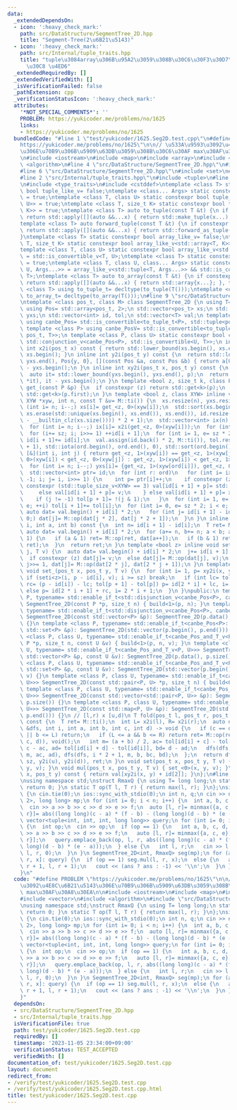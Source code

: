 ```yaml
---
data:
  _extendedDependsOn:
  - icon: ':heavy_check_mark:'
    path: src/DataStructure/SegmentTree_2D.hpp
    title: "Segment-Tree(2\u6B21\u5143)"
  - icon: ':heavy_check_mark:'
    path: src/Internal/tuple_traits.hpp
    title: "tuple\u3084array\u306B\u95A2\u3059\u308B\u30C6\u30F3\u30D7\u30EC\u30FC\
      \u30C8 \u4ED6"
  _extendedRequiredBy: []
  _extendedVerifiedWith: []
  _isVerificationFailed: false
  _pathExtension: cpp
  _verificationStatusIcon: ':heavy_check_mark:'
  attributes:
    '*NOT_SPECIAL_COMMENTS*': ''
    PROBLEM: https://yukicoder.me/problems/no/1625
    links:
    - https://yukicoder.me/problems/no/1625
  bundledCode: "#line 1 \"test/yukicoder/1625.Seg2D.test.cpp\"\n#define PROBLEM \"\
    https://yukicoder.me/problems/no/1625\"\n\n// \u533A\u9593\u3092\u4E8C\u6B21\u5143\
    \u306E\u70B9\u306B\u5909\u63DB\u3059\u308B\u30C6\u30AF max\u30AF\u30A8\u30EA\n\
    \n#include <iostream>\n#include <map>\n#include <array>\n#include <vector>\n#include\
    \ <algorithm>\n#line 4 \"src/DataStructure/SegmentTree_2D.hpp\"\n#include <numeric>\n\
    #line 6 \"src/DataStructure/SegmentTree_2D.hpp\"\n#include <set>\n#include <cassert>\n\
    #line 2 \"src/Internal/tuple_traits.hpp\"\n#include <tuple>\n#line 4 \"src/Internal/tuple_traits.hpp\"\
    \n#include <type_traits>\n#include <cstddef>\ntemplate <class T> static constexpr\
    \ bool tuple_like_v= false;\ntemplate <class... Args> static constexpr bool tuple_like_v<std::tuple<Args...>>\
    \ = true;\ntemplate <class T, class U> static constexpr bool tuple_like_v<std::pair<T,\
    \ U>> = true;\ntemplate <class T, size_t K> static constexpr bool tuple_like_v<std::array<T,\
    \ K>> = true;\ntemplate <class T> auto to_tuple(const T &t) {\n if constexpr (tuple_like_v<T>)\
    \ return std::apply([](auto &&...x) { return std::make_tuple(x...); }, t);\n}\n\
    template <class T> auto forward_tuple(const T &t) {\n if constexpr (tuple_like_v<T>)\
    \ return std::apply([](auto &&...x) { return std::forward_as_tuple(x...); }, t);\n\
    }\ntemplate <class T> static constexpr bool array_like_v= false;\ntemplate <class\
    \ T, size_t K> static constexpr bool array_like_v<std::array<T, K>> = true;\n\
    template <class T, class U> static constexpr bool array_like_v<std::pair<T, U>>\
    \ = std::is_convertible_v<T, U>;\ntemplate <class T> static constexpr bool array_like_v<std::tuple<T>>\
    \ = true;\ntemplate <class T, class U, class... Args> static constexpr bool array_like_v<std::tuple<T,\
    \ U, Args...>> = array_like_v<std::tuple<T, Args...>> && std::is_convertible_v<U,\
    \ T>;\ntemplate <class T> auto to_array(const T &t) {\n if constexpr (array_like_v<T>)\
    \ return std::apply([](auto &&...x) { return std::array{x...}; }, t);\n}\ntemplate\
    \ <class T> using to_tuple_t= decltype(to_tuple(T()));\ntemplate <class T> using\
    \ to_array_t= decltype(to_array(T()));\n#line 9 \"src/DataStructure/SegmentTree_2D.hpp\"\
    \ntemplate <class pos_t, class M> class SegmentTree_2D {\n using T= typename M::T;\n\
    \ using Pos= std::array<pos_t, 2>;\n std::vector<pos_t> xs;\n std::vector<Pos>\
    \ yxs;\n std::vector<int> id, tol;\n std::vector<T> val;\n template <class P>\
    \ using canbe_Pos= std::is_convertible<to_tuple_t<P>, std::tuple<pos_t, pos_t>>;\n\
    \ template <class P> using canbe_PosV= std::is_convertible<to_tuple_t<P>, std::tuple<pos_t,\
    \ pos_t, T>>;\n template <class P, class U> static constexpr bool canbe_Pos_and_T_v=\
    \ std::conjunction_v<canbe_Pos<P>, std::is_convertible<U, T>>;\n int sz;\n inline\
    \ int x2i(pos_t x) const { return std::lower_bound(xs.begin(), xs.end(), x) -\
    \ xs.begin(); }\n inline int y2i(pos_t y) const {\n  return std::lower_bound(yxs.begin(),\
    \ yxs.end(), Pos{y, 0}, [](const Pos &a, const Pos &b) { return a[0] < b[0]; })\
    \ - yxs.begin();\n }\n inline int xy2i(pos_t x, pos_t y) const {\n  Pos p{y, x};\n\
    \  auto it= std::lower_bound(yxs.begin(), yxs.end(), p);\n  return assert(p ==\
    \ *it), it - yxs.begin();\n }\n template <bool z, size_t k, class P> inline auto\
    \ get_(const P &p) {\n  if constexpr (z) return std::get<k>(p);\n  else return\
    \ std::get<k>(p.first);\n }\n template <bool z, class XYW> inline void build(const\
    \ XYW *xyw, int n, const T &v= M::ti()) {\n  xs.resize(n), yxs.resize(n);\n  for\
    \ (int i= n; i--;) xs[i]= get_<z, 0>(xyw[i]);\n  std::sort(xs.begin(), xs.end()),\
    \ xs.erase(std::unique(xs.begin(), xs.end()), xs.end()), id.resize((sz= 1 << (32\
    \ - __builtin_clz(xs.size()))) * 2 + 1);\n  std::vector<int> ix(n), ord(n);\n\
    \  for (int i= n; i--;) ix[i]= x2i(get_<z, 0>(xyw[i]));\n  for (int i: ix)\n \
    \  for (i+= sz; i; i>>= 1) ++id[i + 1];\n  for (int i= 1, e= sz * 2; i < e; ++i)\
    \ id[i + 1]+= id[i];\n  val.assign(id.back() * 2, M::ti()), tol.resize(id[sz]\
    \ + 1), std::iota(ord.begin(), ord.end(), 0), std::sort(ord.begin(), ord.end(),\
    \ [&](int i, int j) { return get_<z, 1>(xyw[i]) == get_<z, 1>(xyw[j]) ? get_<z,\
    \ 0>(xyw[i]) < get_<z, 0>(xyw[j]) : get_<z, 1>(xyw[i]) < get_<z, 1>(xyw[j]); });\n\
    \  for (int i= n; i--;) yxs[i]= {get_<z, 1>(xyw[ord[i]]), get_<z, 0>(xyw[ord[i]])};\n\
    \  std::vector<int> ptr= id;\n  for (int r: ord)\n   for (int i= ix[r] + sz, j=\
    \ -1; i; j= i, i>>= 1) {\n    int p= ptr[i]++;\n    if constexpr (z) {\n     if\
    \ constexpr (std::tuple_size_v<XYW> == 3) val[id[i + 1] + p]= std::get<2>(xyw[r]);\n\
    \     else val[id[i + 1] + p]= v;\n    } else val[id[i + 1] + p]= xyw[r].second;\n\
    \    if (j != -1) tol[p + 1]= !(j & 1);\n   }\n  for (int i= 1, e= id[sz]; i <\
    \ e; ++i) tol[i + 1]+= tol[i];\n  for (int i= 0, e= sz * 2; i < e; ++i) {\n  \
    \ auto dat= val.begin() + id[i] * 2;\n   for (int j= id[i + 1] - id[i]; --j >\
    \ 0;) dat[j]= M::op(dat[j * 2], dat[j * 2 + 1]);\n  }\n }\n inline T fold(int\
    \ i, int a, int b) const {\n  int n= id[i + 1] - id[i];\n  T ret= M::ti();\n \
    \ auto dat= val.begin() + id[i] * 2;\n  for (a+= n, b+= n; a < b; a>>= 1, b>>=\
    \ 1) {\n   if (a & 1) ret= M::op(ret, dat[a++]);\n   if (b & 1) ret= M::op(dat[--b],\
    \ ret);\n  }\n  return ret;\n }\n template <bool z> inline void seti(int i, int\
    \ j, T v) {\n  auto dat= val.begin() + id[i] * 2;\n  j+= id[i + 1] - id[i];\n\
    \  if constexpr (z) dat[j]= v;\n  else dat[j]= M::op(dat[j], v);\n  for (; j;)\
    \ j>>= 1, dat[j]= M::op(dat[2 * j], dat[2 * j + 1]);\n }\n template <bool z> inline\
    \ void set_(pos_t x, pos_t y, T v) {\n  for (int i= 1, p= xy2i(x, y);;) {\n  \
    \ if (seti<z>(i, p - id[i], v); i >= sz) break;\n   if (int lc= tol[p] - tol[id[i]],\
    \ rc= (p - id[i]) - lc; tol[p + 1] - tol[p]) p= id[2 * i] + lc, i= 2 * i;\n  \
    \ else p= id[2 * i + 1] + rc, i= 2 * i + 1;\n  }\n }\npublic:\n template <class\
    \ P, typename= std::enable_if_t<std::disjunction_v<canbe_Pos<P>, canbe_PosV<P>>>>\
    \ SegmentTree_2D(const P *p, size_t n) { build<1>(p, n); }\n template <class P,\
    \ typename= std::enable_if_t<std::disjunction_v<canbe_Pos<P>, canbe_PosV<P>>>>\
    \ SegmentTree_2D(const std::vector<P> &p): SegmentTree_2D(p.data(), p.size())\
    \ {}\n template <class P, typename= std::enable_if_t<canbe_Pos<P>::value>> SegmentTree_2D(const\
    \ std::set<P> &p): SegmentTree_2D(std::vector(p.begin(), p.end())) {}\n template\
    \ <class P, class U, typename= std::enable_if_t<canbe_Pos_and_T_v<P, U>>> SegmentTree_2D(const\
    \ P *p, size_t n, const U &v) { build<1>(p, n, v); }\n template <class P, class\
    \ U, typename= std::enable_if_t<canbe_Pos_and_T_v<P, U>>> SegmentTree_2D(const\
    \ std::vector<P> &p, const U &v): SegmentTree_2D(p.data(), p.size(), v) {}\n template\
    \ <class P, class U, typename= std::enable_if_t<canbe_Pos_and_T_v<P, U>>> SegmentTree_2D(const\
    \ std::set<P> &p, const U &v): SegmentTree_2D(std::vector(p.begin(), p.end()),\
    \ v) {}\n template <class P, class U, typename= std::enable_if_t<canbe_Pos_and_T_v<P,\
    \ U>>> SegmentTree_2D(const std::pair<P, U> *p, size_t n) { build<0>(p, n); }\n\
    \ template <class P, class U, typename= std::enable_if_t<canbe_Pos_and_T_v<P,\
    \ U>>> SegmentTree_2D(const std::vector<std::pair<P, U>> &p): SegmentTree_2D(p.data(),\
    \ p.size()) {}\n template <class P, class U, typename= std::enable_if_t<canbe_Pos_and_T_v<P,\
    \ U>>> SegmentTree_2D(const std::map<P, U> &p): SegmentTree_2D(std::vector(p.begin(),\
    \ p.end())) {}\n // [l,r) x [u,d)\n T fold(pos_t l, pos_t r, pos_t u, pos_t d)\
    \ const {\n  T ret= M::ti();\n  int L= x2i(l), R= x2i(r);\n  auto dfs= [&](auto\
    \ &dfs, int i, int a, int b, int c, int d) -> void {\n   if (c == d || R <= a\
    \ || b <= L) return;\n   if (L <= a && b <= R) return ret= M::op(ret, fold(i,\
    \ c, d)), void();\n   int m= (a + b) / 2, ac= tol[id[i] + c] - tol[id[i]], bc=\
    \ c - ac, ad= tol[id[i] + d] - tol[id[i]], bd= d - ad;\n   dfs(dfs, i * 2, a,\
    \ m, ac, ad), dfs(dfs, i * 2 + 1, m, b, bc, bd);\n  };\n  return dfs(dfs, 1, 0,\
    \ sz, y2i(u), y2i(d)), ret;\n }\n void set(pos_t x, pos_t y, T v) { set_<1>(x,\
    \ y, v); }\n void mul(pos_t x, pos_t y, T v) { set_<0>(x, y, v); }\n T get(pos_t\
    \ x, pos_t y) const { return val[xy2i(x, y) + id[2]]; }\n};\n#line 11 \"test/yukicoder/1625.Seg2D.test.cpp\"\
    \nusing namespace std;\nstruct RmaxQ {\n using T= long long;\n static T ti() {\
    \ return 0; }\n static T op(T l, T r) { return max(l, r); }\n};\nsigned main()\
    \ {\n cin.tie(0);\n ios::sync_with_stdio(0);\n int n, q;\n cin >> n >> q;\n map<array<int,\
    \ 2>, long long> mp;\n for (int i= 0; i < n; i++) {\n  int a, b, c, d, e, f;\n\
    \  cin >> a >> b >> c >> d >> e >> f;\n  auto [l, r]= minmax({a, c, e});\n  mp[{l,\
    \ r}]= abs((long long)(c - a) * (f - b) - (long long)(d - b) * (e - a));\n }\n\
    \ vector<tuple<int, int, int, long long>> query;\n for (int i= 0; i < q; i++)\
    \ {\n  int op;\n  cin >> op;\n  if (op == 1) {\n   int a, b, c, d, e, f;\n   cin\
    \ >> a >> b >> c >> d >> e >> f;\n   auto [l, r]= minmax({a, c, e});\n   mp[{l,\
    \ r}];\n   query.emplace_back(op, l, r, abs((long long)(c - a) * (f - b) - (long\
    \ long)(d - b) * (e - a)));\n  } else {\n   int l, r;\n   cin >> l >> r;\n   query.emplace_back(op,\
    \ l, r, 0);\n  }\n }\n SegmentTree_2D<int, RmaxQ> seg(mp);\n for (auto [op, l,\
    \ r, x]: query) {\n  if (op == 1) seg.mul(l, r, x);\n  else {\n   auto ans= seg.fold(l,\
    \ r + 1, l, r + 1);\n   cout << (ans ? ans : -1) << '\\n';\n  }\n }\n return 0;\n\
    }\n"
  code: "#define PROBLEM \"https://yukicoder.me/problems/no/1625\"\n\n// \u533A\u9593\
    \u3092\u4E8C\u6B21\u5143\u306E\u70B9\u306B\u5909\u63DB\u3059\u308B\u30C6\u30AF\
    \ max\u30AF\u30A8\u30EA\n\n#include <iostream>\n#include <map>\n#include <array>\n\
    #include <vector>\n#include <algorithm>\n#include \"src/DataStructure/SegmentTree_2D.hpp\"\
    \nusing namespace std;\nstruct RmaxQ {\n using T= long long;\n static T ti() {\
    \ return 0; }\n static T op(T l, T r) { return max(l, r); }\n};\nsigned main()\
    \ {\n cin.tie(0);\n ios::sync_with_stdio(0);\n int n, q;\n cin >> n >> q;\n map<array<int,\
    \ 2>, long long> mp;\n for (int i= 0; i < n; i++) {\n  int a, b, c, d, e, f;\n\
    \  cin >> a >> b >> c >> d >> e >> f;\n  auto [l, r]= minmax({a, c, e});\n  mp[{l,\
    \ r}]= abs((long long)(c - a) * (f - b) - (long long)(d - b) * (e - a));\n }\n\
    \ vector<tuple<int, int, int, long long>> query;\n for (int i= 0; i < q; i++)\
    \ {\n  int op;\n  cin >> op;\n  if (op == 1) {\n   int a, b, c, d, e, f;\n   cin\
    \ >> a >> b >> c >> d >> e >> f;\n   auto [l, r]= minmax({a, c, e});\n   mp[{l,\
    \ r}];\n   query.emplace_back(op, l, r, abs((long long)(c - a) * (f - b) - (long\
    \ long)(d - b) * (e - a)));\n  } else {\n   int l, r;\n   cin >> l >> r;\n   query.emplace_back(op,\
    \ l, r, 0);\n  }\n }\n SegmentTree_2D<int, RmaxQ> seg(mp);\n for (auto [op, l,\
    \ r, x]: query) {\n  if (op == 1) seg.mul(l, r, x);\n  else {\n   auto ans= seg.fold(l,\
    \ r + 1, l, r + 1);\n   cout << (ans ? ans : -1) << '\\n';\n  }\n }\n return 0;\n\
    }"
  dependsOn:
  - src/DataStructure/SegmentTree_2D.hpp
  - src/Internal/tuple_traits.hpp
  isVerificationFile: true
  path: test/yukicoder/1625.Seg2D.test.cpp
  requiredBy: []
  timestamp: '2023-11-05 23:34:00+09:00'
  verificationStatus: TEST_ACCEPTED
  verifiedWith: []
documentation_of: test/yukicoder/1625.Seg2D.test.cpp
layout: document
redirect_from:
- /verify/test/yukicoder/1625.Seg2D.test.cpp
- /verify/test/yukicoder/1625.Seg2D.test.cpp.html
title: test/yukicoder/1625.Seg2D.test.cpp
---
```

